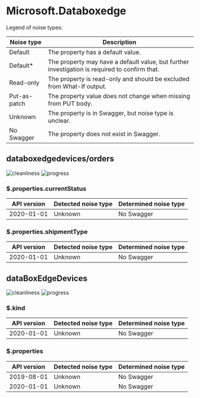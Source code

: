 # Microsoft.Databoxedge

Legend of noise types:

| Noise type   | Description                                                                                   |
| ------------ | --------------------------------------------------------------------------------------------- |
| Default      | The property has a default value.                                                             |
| Default*     | The property may have a default value, but further investigation is required to confirm that. |
| Read-only    | The property is read-only and should be excluded from What-If output.                         |
| Put-as-patch | The property value does not change when missing from PUT body.                                |
| Unknown      | The property is in Swagger, but noise type is unclear.                                        |
| No Swagger   | The property does not exist in Swagger.                                                       |

## databoxedgedevices/orders

![cleanliness](https://img.shields.io/badge/cleanliness-unknown-blue) ![progress](https://img.shields.io/badge/progress-0.00%25%20(0%20/%202)-red)

### \$.properties.currentStatus

| API version | Detected noise type | Determined noise type |
| ----------- | ------------------- | --------------------- |
| 2020-01-01  | Unknown             | No Swagger            |

### \$.properties.shipmentType

| API version | Detected noise type | Determined noise type |
| ----------- | ------------------- | --------------------- |
| 2020-01-01  | Unknown             | No Swagger            |

## dataBoxEdgeDevices

![cleanliness](https://img.shields.io/badge/cleanliness-83.33%25%20(15%20/%2018)-green) ![progress](https://img.shields.io/badge/progress-0.00%25%20(0%20/%203)-red)

### \$.kind

| API version | Detected noise type | Determined noise type |
| ----------- | ------------------- | --------------------- |
| 2020-01-01  | Unknown             | No Swagger            |

### \$.properties

| API version | Detected noise type | Determined noise type |
| ----------- | ------------------- | --------------------- |
| 2019-08-01  | Unknown             | No Swagger            |
| 2020-01-01  | Unknown             | No Swagger            |
